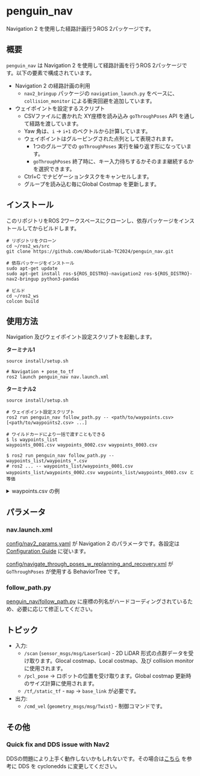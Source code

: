 # penguin_nav

Navigation 2 を使用した経路計画行うROS 2パッケージです。

## 概要

`penguin_nav` は Navigation 2 を使用して経路計画を行うROS 2パッケージです。以下の要素で構成されています。

- Navigation 2 の経路計画の利用
    - `nav2_bringup` パッケージの `navigation_launch.py` をベースに、 `collision_monitor` による衝突回避を追加しています。
- ウェイポイントを設定するスクリプト
    - CSVファイルに書かれた XY座標を読み込み `goThroughPoses` API を通して経路を渡しています。
    - Yaw 角は、`i` -> `i+1` のベクトルから計算しています。
    - ウェイポイントはグルーピングされた点列として表現されます。
        - 1つのグループでの `goThroughPoses` 実行を繰り返す形になっています。
        - `goThroughPoses` 終了時に、キー入力待ちするかそのまま継続するかを選択できます。
    - Ctrl+C でナビゲーションタスクをキャンセルします。
    - グループを読み込む毎にGlobal Costmap を更新します。

## インストール

このリポジトリをROS 2ワークスペースにクローンし、依存パッケージをインストールしてからビルドします。

```shell
# リポジトリをクローン
cd ~/ros2_ws/src
git clone https://github.com/AbudoriLab-TC2024/penguin_nav.git

# 依存パッケージをインストール
sudo apt-get update
sudo apt-get install ros-${ROS_DISTRO}-navigation2 ros-${ROS_DISTRO}-nav2-bringup python3-pandas

# ビルド
cd ~/ros2_ws
colcon build
```

## 使用方法

Navigation 及びウェイポイント設定スクリプトを起動します。

**ターミナル1**

```shell
source install/setup.sh

# Navigation + pose_to_tf
ros2 launch penguin_nav nav.launch.xml
```

**ターミナル2**


```shell
source install/setup.sh

# ウェイポイント設定スクリプト
ros2 run penguin_nav follow_path.py -- <path/to/waypoints.csv> [<path/to/waypoints2.csv> ...]
```

```shell
# ワイルドカードにより一括で渡すこともできる
$ ls waypoints_list
waypoints_0001.csv waypoints_0002.csv waypoints_0003.csv

$ ros2 run penguin_nav follow_path.py -- waypoints_list/waypoints_*.csv
# ros2 ... -- waypoints_list/waypoints_0001.csv waypoints_list/waypoints_0002.csv waypoints_list/waypoints_0003.csv と等価
```

<details><summary>waypoints.csv の例</summary>

```csv
x,y,action,yaw_deg,left_tolerance,right_tolerance
1,0,,90
2,0
3,0,stop,180,1.0,1.0
4,0,,,0.5,0.5
5,0
6,0,continue
7,0
8,0
9,0
```

CSVファイルは以下の列を持ちます。x, y 以外は optional です。

- x : 点のx座標 (mapフレーム)
- y : 点のy座標 (mapフレーム)
- yaw (optional) : 点のyaw角 (radian, mapフレーム)
- yaw_deg (optional) : 点のyaw角 (degree, mapフレーム)
- action (optional) : その点でのアクション（後述）
- left_tolerance (optional) : 点調整時の左側の許容距離
- right_tolerance (optional) : 点調整時の右側の許容距離

省略時は、列自体を省略しても良いですし、特定の行だけ省略しても構いません。

yawおよびyaw_degが省略された場合、その点のyaw角は p[i] -> p[i+1] のベクトルから算出されます。最後の点は1つ前の点の角度がコピーされます。
yaw角は次の優先度で採用されます。 yaw > yaw_deg > ベクトルからの算出

action は以下のいずれかです。

- 空白
- continue
- stop

action は、ファイルの最終行については空白時に stop が挿入されます。
ウェイポイントは continue あるいは stop で区切ってグルーピングされます。global costmap はこのグループが収まるように調整されるため、costmap が大きすぎないように区切ることを推奨します。

left_tolerance 及び right_tolerance は、点の位置を調整するための量です。
これは、ウェイポイントの点が障害物に埋まった時に、その外側に再配置するためのものです。省略時は 0 となります。


</details>


## パラメータ

### nav.launch.xml

[config/nav2_params.yaml](./config/nav2_params.yaml) が Navigation 2 のパラメータです。各設定は [Configuration Guide](https://docs.nav2.org/configuration/index.html) に従います。

[config/navigate_through_poses_w_replanning_and_recovery.xml](./config/navigate_through_poses_w_replanning_and_recovery.xml) が `GoThroughPoses` が使用する BehaviorTree です。


### follow_path.py

[penguin_nav/follow_path.py](./penguin_nav/follow_path.py) に座標の列名がハードコーディングされているため、必要に応じて修正してください。

## トピック

- 入力:
    - `/scan` (`sensor_msgs/msg/LaserScan`) - 2D LiDAR 形式の点群データを受け取ります。Glocal costmap、Local costmap、及び collision monitor に使用されます。
    - `/pcl_pose` -> ロボットの位置を受け取ります。Global costmap 更新時のサイズ計算に使用されます。
    - `/tf`,`/static_tf` - `map` -> `base_link` が必要です。
- 出力:
    - `/cmd_vel` (`geometry_msgs/msg/Twist`) - 制御コマンドです。


## その他

### Quick fix and DDS issue with Nav2

DDSの問題により上手く動作しないかもしれないです。その場合は[こちら](https://roboticsbackend.com/ros2-nav2-tutorial/#Quick_fix_and_DDS_issue_with_Nav2) を参考に DDS を cyclonedds に変更してください。
